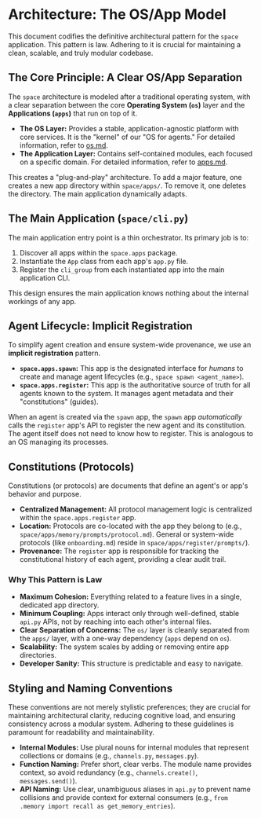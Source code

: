 # Architecture: The OS/App Model

This document codifies the definitive architectural pattern for the `space` application. This pattern is law. Adhering to it is crucial for maintaining a clean, scalable, and truly modular codebase.

## The Core Principle: A Clear OS/App Separation

The `space` architecture is modeled after a traditional operating system, with a clear separation between the core **Operating System (`os`)** layer and the **Applications (`apps`)** that run on top of it.

*   **The OS Layer:** Provides a stable, application-agnostic platform with core services. It is the "kernel" of our "OS for agents." For detailed information, refer to [os.md](os.md).
*   **The Application Layer:** Contains self-contained modules, each focused on a specific domain. For detailed information, refer to [apps.md](apps.md).

This creates a "plug-and-play" architecture. To add a major feature, one creates a new app directory within `space/apps/`. To remove it, one deletes the directory. The main application dynamically adapts.

## The Main Application (`space/cli.py`)

The main application entry point is a thin orchestrator. Its primary job is to:

1.  Discover all apps within the `space.apps` package.
2.  Instantiate the `App` class from each app's `app.py` file.
3.  Register the `cli_group` from each instantiated app into the main application CLI.

This design ensures the main application knows nothing about the internal workings of any app.

## Agent Lifecycle: Implicit Registration

To simplify agent creation and ensure system-wide provenance, we use an **implicit registration** pattern.

*   **`space.apps.spawn`:** This app is the designated interface for *humans* to create and manage agent lifecycles (e.g., `space spawn <agent_name>`).
*   **`space.apps.register`:** This app is the authoritative source of truth for all agents known to the system. It manages agent metadata and their "constitutions" (guides).

When an agent is created via the `spawn` app, the `spawn` app *automatically* calls the `register` app's API to register the new agent and its constitution. The agent itself does not need to know how to register. This is analogous to an OS managing its processes.

## Constitutions (Protocols)

Constitutions (or protocols) are documents that define an agent's or app's behavior and purpose.

*   **Centralized Management:** All protocol management logic is centralized within the `space.apps.register` app.
*   **Location:** Protocols are co-located with the app they belong to (e.g., `space/apps/memory/prompts/protocol.md`). General or system-wide protocols (like `onboarding.md`) reside in `space/apps/register/prompts/`).
*   **Provenance:** The `register` app is responsible for tracking the constitutional history of each agent, providing a clear audit trail.

### Why This Pattern is Law

-   **Maximum Cohesion:** Everything related to a feature lives in a single, dedicated app directory.
-   **Minimum Coupling:** Apps interact only through well-defined, stable `api.py` APIs, not by reaching into each other's internal files.
-   **Clear Separation of Concerns:** The `os/` layer is cleanly separated from the `apps/` layer, with a one-way dependency (`apps` depend on `os`).
-   **Scalability:** The system scales by adding or removing entire app directories.
-   **Developer Sanity:** This structure is predictable and easy to navigate.

## Styling and Naming Conventions

These conventions are not merely stylistic preferences; they are crucial for maintaining architectural clarity, reducing cognitive load, and ensuring consistency across a modular system. Adhering to these guidelines is paramount for readability and maintainability.

*   **Internal Modules:** Use plural nouns for internal modules that represent collections or domains (e.g., `channels.py`, `messages.py`).
*   **Function Naming:** Prefer short, clear verbs. The module name provides context, so avoid redundancy (e.g., `channels.create()`, `messages.send()`).
*   **API Naming:** Use clear, unambiguous aliases in `api.py` to prevent name collisions and provide context for external consumers (e.g., `from .memory import recall as get_memory_entries`).
